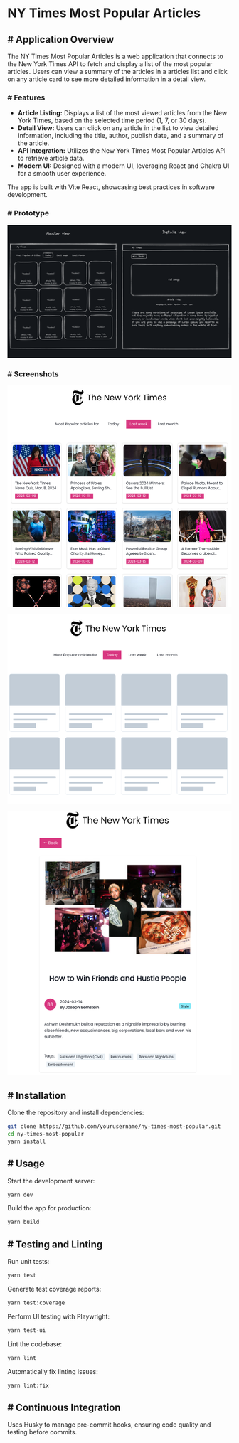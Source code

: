 # NY Times Most Popular Articles
## # Application Overview

The NY Times Most Popular Articles is a web application that connects to the New York Times API to fetch and display a list of the most popular articles. Users can view a summary of the articles in a articles list and click on any article card to see more detailed information in a detail view.

### # Features

- **Article Listing:** Displays a list of the most viewed articles from the New York Times, based on the selected time period (1, 7, or 30 days).
- **Detail View:** Users can click on any article in the list to view detailed information, including the title, author, publish date, and a summary of the article.
- **API Integration:** Utilizes the New York Times Most Popular Articles API to retrieve article data.
- **Modern UI:** Designed with a modern UI, leveraging React and Chakra UI for a smooth user experience.

The app is built with Vite React, showcasing best practices in software development.

### # Prototype
![alt prototype](src/assets/app-prototype.png)

### # Screenshots
![alt articles-list](src/assets/articles-list.png)

![alt articles-list-skeleton](src/assets/articles-list-skeleton.png)

![alt articles-details](src/assets/article-details.png)


## # Installation
Clone the repository and install dependencies:

```bash
git clone https://github.com/yourusername/ny-times-most-popular.git
cd ny-times-most-popular
yarn install
```

## # Usage

Start the development server:
```bash
yarn dev
```

Build the app for production:
```bash
yarn build
```

## # Testing and Linting
Run unit tests:
```bash
yarn test
```

Generate test coverage reports:
```bash
yarn test:coverage
```

Perform UI testing with Playwright:
```bash
yarn test-ui
```

Lint the codebase:
```bash
yarn lint
```

Automatically fix linting issues:
```bash
yarn lint:fix
```
## # Continuous Integration
Uses Husky to manage pre-commit hooks, ensuring code quality and testing before commits.
